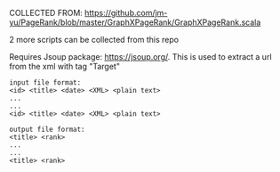 COLLECTED FROM: https://github.com/jm-yu/PageRank/blob/master/GraphXPageRank/GraphXPageRank.scala

2 more scripts can be collected from this repo

Requires Jsoup package: https://jsoup.org/. This is used to extract a url from the xml with tag "Target"

    input file format:
    <id> <title> <date> <XML> <plain text>
    ...
    ...
    <id> <title> <date> <XML> <plain text>

    output file format:
    <title> <rank>
    ...
    ...
    <title> <rank>